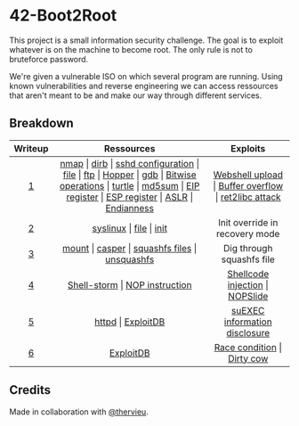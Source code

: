 # 42-Boot2Root

This project is a small information security challenge. The goal is to exploit whatever is on the machine to become root. The only rule is not to bruteforce password.

We're given a vulnerable ISO on which several program are running. Using known vulnerabilities and reverse engineering we can access ressources that aren't meant to be and make our way through different services.

## Breakdown

| Writeup | Ressources | Exploits |
| :-: | :-: | :-: |
| [1](./writeup1/README.md) | [nmap](https://linux.die.net/man/1/nmaps) \| [dirb](https://www.kali.org/tools/dirb/#:~:text=DIRB%20is%20a%20Web%20Content,can%20use%20your%20custom%20wordlists.) \| [sshd configuration](https://linux.die.net/man/5/sshd_config) \| [file](https://linux.die.net/man/1/file) \| [ftp](https://linux.die.net/man/1/ftp) \| [Hopper](https://www.hopperapp.com/index.html) \| [gdb](https://linux.die.net/man/1/gdb) \| [Bitwise operations](https://en.wikipedia.org/wiki/Bitwise_operation) \| [turtle](https://docs.python.org/3/library/turtle.html) \| [md5sum](https://man7.org/linux/man-pages/man1/md5sum.1.html) \| [EIP register](https://security.stackexchange.com/questions/129499/what-does-eip-stand-for) \| [ESP register](https://stackoverflow.com/questions/21718397/what-are-the-esp-and-the-ebp-registers) \| [ASLR](https://en.wikipedia.org/wiki/Address_space_layout_randomization) \| [Endianness](https://en.wikipedia.org/wiki/Endianness) | [Webshell upload](https://www.netspi.com/blog/technical/network-penetration-testing/linux-hacking-case-studies-part-3-phpmyadmin/) \| [Buffer overflow](https://en.wikipedia.org/wiki/Buffer_overflow) \| [ret2libc attack](https://infosecwriteups.com/ret2libc-attack-in-lin-3dfc827c90c3) |
| [2](./writeup2/README.md) | [syslinux](https://linux.die.net/man/1/syslinux) \| [file](https://linux.die.net/man/1/file) \| [init](https://linux.die.net/man/8/init) | Init override in recovery mode |
| [3](./bonus/writeup3/README.md) | [mount](https://linux.die.net/man/8/mount) \| [casper](https://manpages.ubuntu.com/manpages/focal/man7/casper.7.html) \| [squashfs files](https://en.wikipedia.org/wiki/SquashFS) \| [unsquashfs](https://manpages.debian.org/testing/squashfs-tools/unsquashfs.1.en.html) | Dig through squashfs file |
| [4](./bonus/writeup4/README.md) | [Shell-storm](http://shell-storm.org/shellcode/) \| [NOP instruction](https://en.wikipedia.org/wiki/NOP_(code)#:~:text=In%20computer%20science%2C%20a%20NOP,protocol%20command%20that%20does%20nothing.) | [Shellcode injection](https://en.wikipedia.org/wiki/Shellcode) \| [NOPSlide](https://en.wikipedia.org/wiki/NOP_slide) |
| [5](./bonus/writeup5/README.md) | [httpd](https://linux.die.net/man/8/httpd) \| [ExploitDB](https://www.exploit-db.com/) | [suEXEC information disclosure](https://www.exploit-db.com/exploits/27397) |
| [6](./bonus/writeup6/README.md) | [ExploitDB](https://www.exploit-db.com/) | [Race condition](https://en.wikipedia.org/wiki/Race_condition) \| [Dirty cow](https://www.exploit-db.com/exploits/40839)|

## Credits

Made in collaboration with [@thervieu](https://github.com/thervieu).